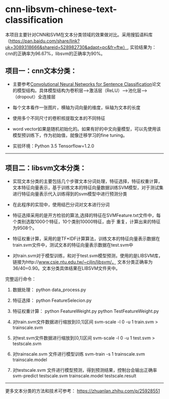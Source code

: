 # cnn-libsvm-chinese-text-classification
本项目主要针对CNN和SVM在文本分类领域的效果做对比。采用搜狐语料库（https://pan.baidu.com/share/link?uk=3089318666&shareid=528982730&adapt=pc&fr=ftw）, 实验结果为：cnn的正确率为96.67%，libsvm的正确率为90%。


## 项目一：cnn文本分类：
- 主要参考[Convolutional Neural Networks for Sentence Classification](https://arxiv.org/abs/1408.5882)论文的模型结构。具体模型结构为卷积层-->激活层（ReLU）-->池化层-->（dropout）全连接层

- 每个文本看作一张图片，横轴为词向量的维度，纵轴为文本的长度

- 使用多个不同尺寸的卷积核提取文本的不同特征

- word vector如果是随机初始化的。如果有好的中文向量模型，可以先使用该模型预训练下，作为初始值，就像迁移学习的fine tuning。

- 实验环境：Python 3.5  Tensorflow=1.2.0


-----------------------------------------------------------------------------------------------------
## 项目二：libsvm文本分类：
- 实现文本分类的主要包括几个步骤文本分词处理，特征选择，特征权重计算，文本特征向量表示，基于训练文本的特征向量数据训练SVM模型，对于测试集进行特征向量表示代入训练得到的svm模型中进行预测分类

- 在此程序的实现中，使用结巴分词对文本进行分词

- 特征选择采用的是开方检验的算法,选择的特征在SVMFeature.txt文件中，每个类别选取1000个特征，10个类别10000特征，由于
重复，计算出来的特征为9508个。

- 特征权重计算，采用的是TF*IDF计算算法，训练文本的特征向量表示数据在train.svm文件中，测试文本的特征向量表示数据在test.svm中

- 对train.svm对于模型训练，和对于test.svm模型预测，使用的是LIBSVM库，链接为http://www.csie.ntu.edu.tw/~cjlin/libsvm/， 文本分类正确率为36/40=0.90。文本分类具体结果在LIBSVM文件夹中。

完整运行命令：
1. 数据处理：
python data_process.py

2. 特征选择：
python FeatureSelecion.py

3. 特征权重计算：
python FeatureWeight.py
python TestFeatureWeight.py

4. 对train.svm文件数据进行缩放到[0,1]区间
svm-scale -l 0 -u 1 train.svm > trainscale.svm

5. 对test.svm文件数据进行缩放到[0,1]区间
svm-scale -l 0 -u 1 test.svm > testscale.svm

6. 对trainscale.svm 文件进行模型训练
svm-train -s 1 trainscale.svm trainscale.model

7. 对testscale.svm 文件进行模型预测，得到预测结果，控制台会输出正确率
svm-predict testscale.svm trainscale.model testscale.result
---------------------------------------------------------------------------
更多文本分类的方法和技术可参考：
https://zhuanlan.zhihu.com/p/25928551
